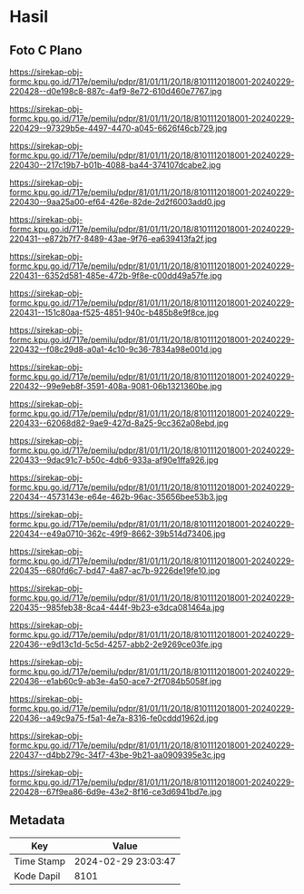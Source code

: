 # Hasil

## Foto C Plano

https://sirekap-obj-formc.kpu.go.id/717e/pemilu/pdpr/81/01/11/20/18/8101112018001-20240229-220428--d0e198c8-887c-4af9-8e72-610d460e7767.jpg

https://sirekap-obj-formc.kpu.go.id/717e/pemilu/pdpr/81/01/11/20/18/8101112018001-20240229-220429--97329b5e-4497-4470-a045-6626f46cb729.jpg

https://sirekap-obj-formc.kpu.go.id/717e/pemilu/pdpr/81/01/11/20/18/8101112018001-20240229-220430--217c19b7-b01b-4088-ba44-374107dcabe2.jpg

https://sirekap-obj-formc.kpu.go.id/717e/pemilu/pdpr/81/01/11/20/18/8101112018001-20240229-220430--9aa25a00-ef64-426e-82de-2d2f6003add0.jpg

https://sirekap-obj-formc.kpu.go.id/717e/pemilu/pdpr/81/01/11/20/18/8101112018001-20240229-220431--e872b7f7-8489-43ae-9f76-ea639413fa2f.jpg

https://sirekap-obj-formc.kpu.go.id/717e/pemilu/pdpr/81/01/11/20/18/8101112018001-20240229-220431--6352d581-485e-472b-9f8e-c00dd49a57fe.jpg

https://sirekap-obj-formc.kpu.go.id/717e/pemilu/pdpr/81/01/11/20/18/8101112018001-20240229-220431--151c80aa-f525-4851-940c-b485b8e9f8ce.jpg

https://sirekap-obj-formc.kpu.go.id/717e/pemilu/pdpr/81/01/11/20/18/8101112018001-20240229-220432--f08c29d8-a0a1-4c10-9c36-7834a98e001d.jpg

https://sirekap-obj-formc.kpu.go.id/717e/pemilu/pdpr/81/01/11/20/18/8101112018001-20240229-220432--99e9eb8f-3591-408a-9081-06b1321360be.jpg

https://sirekap-obj-formc.kpu.go.id/717e/pemilu/pdpr/81/01/11/20/18/8101112018001-20240229-220433--62068d82-9ae9-427d-8a25-9cc362a08ebd.jpg

https://sirekap-obj-formc.kpu.go.id/717e/pemilu/pdpr/81/01/11/20/18/8101112018001-20240229-220433--9dac91c7-b50c-4db6-933a-af90e1ffa926.jpg

https://sirekap-obj-formc.kpu.go.id/717e/pemilu/pdpr/81/01/11/20/18/8101112018001-20240229-220434--4573143e-e64e-462b-96ac-35656bee53b3.jpg

https://sirekap-obj-formc.kpu.go.id/717e/pemilu/pdpr/81/01/11/20/18/8101112018001-20240229-220434--e49a0710-362c-49f9-8662-39b514d73406.jpg

https://sirekap-obj-formc.kpu.go.id/717e/pemilu/pdpr/81/01/11/20/18/8101112018001-20240229-220435--680fd6c7-bd47-4a87-ac7b-9226de19fe10.jpg

https://sirekap-obj-formc.kpu.go.id/717e/pemilu/pdpr/81/01/11/20/18/8101112018001-20240229-220435--985feb38-8ca4-444f-9b23-e3dca081464a.jpg

https://sirekap-obj-formc.kpu.go.id/717e/pemilu/pdpr/81/01/11/20/18/8101112018001-20240229-220436--e9d13c1d-5c5d-4257-abb2-2e9269ce03fe.jpg

https://sirekap-obj-formc.kpu.go.id/717e/pemilu/pdpr/81/01/11/20/18/8101112018001-20240229-220436--e1ab60c9-ab3e-4a50-ace7-2f7084b5058f.jpg

https://sirekap-obj-formc.kpu.go.id/717e/pemilu/pdpr/81/01/11/20/18/8101112018001-20240229-220436--a49c9a75-f5a1-4e7a-8316-fe0cddd1962d.jpg

https://sirekap-obj-formc.kpu.go.id/717e/pemilu/pdpr/81/01/11/20/18/8101112018001-20240229-220437--d4bb279c-34f7-43be-9b21-aa0909395e3c.jpg

https://sirekap-obj-formc.kpu.go.id/717e/pemilu/pdpr/81/01/11/20/18/8101112018001-20240229-220428--67f9ea86-6d9e-43e2-8f16-ce3d6941bd7e.jpg


## Metadata

| Key        | Value               |
| ---------- | ------------------- |
| Time Stamp | 2024-02-29 23:03:47 |
| Kode Dapil | 8101                |



